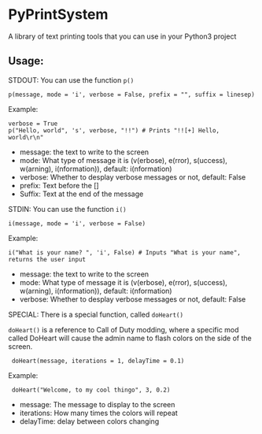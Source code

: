 # PyPrintSystem
A library of text printing tools that you can use in your Python3 project 

## Usage:
STDOUT:
You can use the function `p()`

    p(message, mode = 'i', verbose = False, prefix = "", suffix = linesep)
Example:

    verbose = True
    p("Hello, world", 's', verbose, "!!") # Prints "!![+] Hello, world\r\n"
    
* message: the text to write to the screen
* mode: What type of message it is (v(erbose), e(rror), s(uccess), w(arning), i(nformation)), default: i(nformation)
* verbose: Whether to desplay verbose messages or not, default: False
* prefix: Text before the []
* Suffix: Text at the end of the message

STDIN:
You can use the function `i()`

    i(message, mode = 'i', verbose = False)
Example:

    i("What is your name? ", 'i', False) # Inputs "What is your name", returns the user input
    
 * message: the text to write to the screen
 * mode: What type of message it is (v(erbose), e(rror), s(uccess), w(arning), i(nformation)), default: i(nformation)
 * verbose: Whether to desplay verbose messages or not, default: False
 
 SPECIAL:
 There is a special function, called `doHeart()`
 
 `doHeart()` is a reference to Call of Duty modding, where a specific mod called DoHeart will cause the admin name to flash colors on the side of the screen.
 
     doHeart(message, iterations = 1, delayTime = 0.1)
 Example:
 
     doHeart("Welcome, to my cool thingo", 3, 0.2)
     
 * message: The message to display to the screen
 * iterations: How many times the colors will repeat
 * delayTime: delay between colors changing

